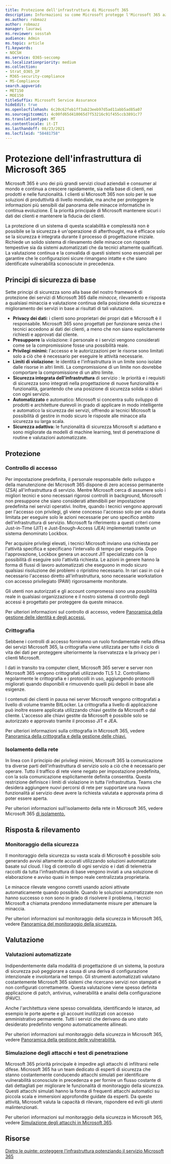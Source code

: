 ```yaml
---
title: Protezione dell'infrastruttura di Microsoft 365
description: Informazioni su come Microsoft protegge l'Microsoft 365 aziendale.
ms.author: robmazz
author: robmazz
manager: laurawi
ms.reviewer: sosstah
audience: Admin
ms.topic: article
f1.keywords:
- NOCSH
ms.service: O365-seccomp
ms.localizationpriority: medium
ms.collection:
- Strat_O365_IP
- M365-security-compliance
- MS-Compliance
search.appverid:
- MET150
- MOE150
titleSuffix: Microsoft Service Assurance
hideEdit: true
ms.openlocfilehash: 6c20c62feb1ff3ab23eeb97d5ad11abb5ad85a07
ms.sourcegitcommit: 4c00fd65d418065d7f53216c91f455ccb3891c77
ms.translationtype: MT
ms.contentlocale: it-IT
ms.lasthandoff: 08/23/2021
ms.locfileid: "58481758"
---
```

# <a name="securing-the-microsoft-365-infrastructure"></a>Protezione dell'infrastruttura di Microsoft 365

Microsoft 365 è uno dei più grandi servizi cloud aziendali e consumer al mondo e continua a crescere rapidamente, sia nella base di clienti, nei prodotti e nelle funzionalità. I clienti si Microsoft 365 non solo per le sue soluzioni di produttività di livello mondiale, ma anche per proteggere le informazioni più sensibili dal panorama delle minacce informatiche in continua evoluzione. È la priorità principale di Microsoft mantenere sicuri i dati dei clienti e mantenere la fiducia dei clienti.

La protezione di un sistema di questa scalabilità e complessità non è possibile se la sicurezza è un'operazione di afterthought, ma è efficace solo se la sicurezza è integrata durante il processo di progettazione iniziale. Richiede un solido sistema di rilevamento delle minacce con risposte tempestive sia da sistemi automatizzati che da tecnici altamente qualificati. La valutazione continua e la convalida di questi sistemi sono essenziali per garantire che le configurazioni sicure rimangano intatte e che siano identificate vulnerabilità sconosciute in precedenza.

## <a name="core-security-principles"></a>Principi di sicurezza di base

Sette principi di sicurezza sono alla  base del nostro framework di protezione dei servizi di Microsoft 365  dalle *minacce,* rilevamento e risposta a qualsiasi minaccia e valutazione continua della posizione della sicurezza e miglioramento dei servizi in base ai risultati di tali valutazioni.

- **Privacy dei dati:** i clienti sono proprietari dei propri dati e Microsoft è il responsabile. Microsoft 365 sono progettati per funzionare senza che i tecnici accedono ai dati dei clienti, a meno che non siano esplicitamente richiesti e approvati dal cliente.
- **Presupporre** la violazione: il personale e i servizi vengono considerati come se la compromissione fosse una possibilità reale.
- **Privilegi minimi:** l'accesso e le autorizzazioni per le risorse sono limitati solo a ciò che è necessario per eseguire le attività necessarie.
- **Limiti di violazione**: le identità e l'infrastruttura in un limite sono isolate dalle risorse in altri limiti. La compromissione di un limite non dovrebbe comportare la compromissione di un altro limite.
- **Sicurezza integrata dell'infrastruttura** di servizio : le priorità e i requisiti di sicurezza sono integrati nella progettazione di nuove funzionalità e funzionalità, garantendo che una posizione di sicurezza solida si sbiluri con ogni servizio.
- **Automatizzato** e automatico: Microsoft si concentra sullo sviluppo di prodotti e architetture durevoli in grado di applicare in modo intelligente e automatico la sicurezza dei servizi, offrendo ai tecnici Microsoft la possibilità di gestire in modo sicuro le risposte alle minacce alla sicurezza su larga scala.
- **Sicurezza adattiva:** le funzionalità di sicurezza Microsoft si adattano e sono migliorate da modelli di machine learning, test di penetrazione di routine e valutazioni automatizzate.

## <a name="protection"></a>Protezione

### <a name="access-control"></a>Controllo di accesso

Per impostazione predefinita, il personale responsabile dello sviluppo e della manutenzione dei Microsoft 365 dispone di zero accesso permanente (ZSA) all'infrastruttura di servizio. Mentre Microsoft cerca di assumere solo i migliori tecnici e sono necessari rigorosi controlli in background, Microsoft non presuppone che siano considerati attendibili per impostazione predefinita nei servizi operativi. Inoltre, quando i tecnici vengono approvati per l'accesso con privilegi, gli viene concesso l'accesso solo per una durata limitata per eseguire solo le azioni necessarie per uno specifico ambito dell'infrastruttura di servizio. Microsoft fa riferimento a questi criteri come Just-in-Time (JIT) e Just-Enough-Access (JEA) implementati tramite un sistema denominato Lockbox.

Per acquisire privilegi elevati, i tecnici Microsoft inviano una richiesta per l'attività specifica e specificano l'intervallo di tempo per eseguirla. Dopo l'approvazione, Lockbox genera un account JIT specializzato con la possibilità di eseguire solo l'attività richiesta. Le azioni in genere hanno la forma di flussi di lavoro automatizzati che eseguono in modo sicuro qualsiasi risoluzione dei problemi o ripristino necessario. In rari casi in cui è necessario l'accesso diretto all'infrastruttura, sono necessarie workstation con accesso privilegiato (PAW) rigorosamente monitorate.

Gli utenti non autorizzati e gli account compromessi sono una possibilità reale in qualsiasi organizzazione e il nostro sistema di controllo degli accessi è progettato per proteggere da queste minacce.

Per ulteriori informazioni sul controllo di accesso, vedere [Panoramica della gestione delle identità e degli accessi.](assurance-identity-and-access-management.md)

### <a name="encryption"></a>Crittografia

Sebbene i controlli di accesso forniranno un ruolo fondamentale nella difesa dei servizi Microsoft 365, la crittografia viene utilizzata per tutto il ciclo di vita dei dati per proteggere ulteriormente la riservatezza e la privacy per i clienti Microsoft.

I dati in transito tra computer client, Microsoft 365 server e server non Microsoft 365 vengono crittografati utilizzando TLS 1.2. Controlliamo regolarmente le crittografia e i protocolli in uso, aggiungendo protocolli migliorati quando disponibili e rimuovendo quelli più deboli in base alle esigenze.

I contenuti dei clienti in pausa nei server Microsoft vengono crittografati a livello di volume tramite BitLocker. La crittografia a livello di applicazione può inoltre essere applicata utilizzando chiavi gestite da Microsoft o dal cliente. L'accesso alle chiavi gestite da Microsoft è possibile solo se autorizzato e approvato tramite il processo JIT e JEA.

Per ulteriori informazioni sulla crittografia in Microsoft 365, vedere [Panoramica della crittografia e della gestione delle chiavi.](assurance-encryption.md)

### <a name="network-isolation"></a>Isolamento della rete

In linea con il principio dei privilegi minimi, Microsoft 365 la comunicazione tra diverse parti dell'infrastruttura di servizio solo a ciò che è necessario per operare. Tutto il traffico di rete viene negato per impostazione predefinita, con la sola comunicazione esplicitamente definita consentita. Questa restrizione definisce i limiti di violazione in tutta l'infrastruttura. Teams che desidera aggiungere nuovi percorsi di rete per supportare una nuova funzionalità al servizio deve avere la richiesta valutata e approvata prima di poter essere aperta.

Per ulteriori informazioni sull'isolamento della rete in Microsoft 365, vedere Microsoft 365 [di isolamento.](/microsoft-365/enterprise/microsoft-365-isolation-controls)

## <a name="detection--response"></a>Risposta & rilevamento

### <a name="security-monitoring"></a>Monitoraggio della sicurezza

Il monitoraggio della sicurezza su vasta scala di Microsoft è possibile solo generando avvisi altamente accurati utilizzando soluzioni automatizzate basate sul cloud. I log di controllo di ogni servizio e i dati di telemetria raccolti da tutta l'infrastruttura di base vengono inviati a una soluzione di elaborazione e avviso quasi in tempo reale centralizzata proprietaria.

Le minacce rilevate vengono corretti usando azioni attivate automaticamente quando possibile. Quando le soluzioni automatizzate non hanno successo o non sono in grado di risolvere il problema, i tecnici Microsoft a chiamata prendono immediatamente misure per attenuare la minaccia.

Per ulteriori informazioni sul monitoraggio della sicurezza in Microsoft 365, vedere [Panoramica del monitoraggio della sicurezza.](assurance-security-monitoring.md)

## <a name="assessment"></a>Valutazione

### <a name="automated-assessments"></a>Valutazioni automatizzate

Indipendentemente dalla modalità di progettazione di un sistema, la postura di sicurezza può peggiorare a causa di una deriva di configurazione intenzionale e involontaria nel tempo. Gli strumenti automatizzati valutano costantemente Microsoft 365 sistemi che ricercano servizi non stampati e non configurati correttamente. Questa valutazione viene spesso definita applicazione di patch, antivirus, vulnerabilità e analisi della configurazione (PAVC).

Anche l'architettura viene spesso convalidata, identificando le istanze, ad esempio le porte aperte e gli account inutilizzati con accesso amministrativo permanente. Tutti i servizi che derivano da uno stato desiderato predefinito vengono automaticamente allineati.

Per ulteriori informazioni sul monitoraggio della sicurezza in Microsoft 365, vedere [Panoramica della gestione delle vulnerabilità.](assurance-vulnerability-management.md)

### <a name="attack-simulation-and-penetration-testing"></a>Simulazione degli attacchi e test di penetrazione

Microsoft 365 priorità principale è impedire agli attacchi di infiltrarsi nelle difese. Microsoft 365 ha un team dedicato di esperti di sicurezza che stanno costantemente conducendo attacchi simulati per identificare vulnerabilità sconosciute in precedenza e per fornire un flusso costante di dati dettagliati per migliorare le funzionalità di monitoraggio della sicurezza. Questi attacchi simulati hanno la forma di frequenti attacchi automatici su piccola scala e immersioni approfondite guidate da esperti. Da queste attività, Microsoft valuta la capacità di rilevare, rispondere ed eviti gli utenti malintenzionati.

Per ulteriori informazioni sul monitoraggio della sicurezza in Microsoft 365, vedere [Simulazione degli attacchi in Microsoft 365](assurance-monitoring-and-testing.md).

## <a name="resources"></a>Risorse

[Dietro le quinte: proteggere l'infrastruttura potenziando il servizio Microsoft 365](https://download.microsoft.com/download/c/4/5/c45b197e-f0d9-4f40-bd5f-ed8fc7d0cd8c/M365DCSecurityIntro_Whitepaper.pdf)
